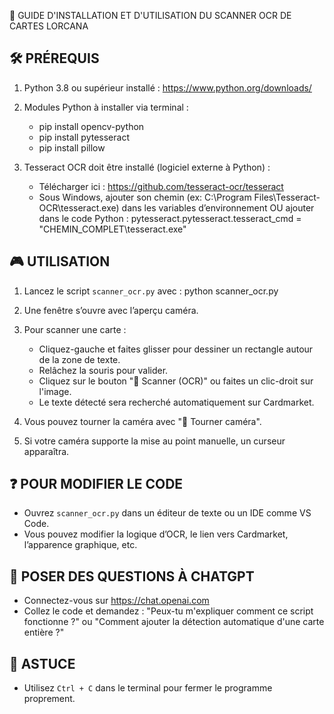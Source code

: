 📘 GUIDE D'INSTALLATION ET D'UTILISATION DU SCANNER OCR DE CARTES LORCANA

🛠️ PRÉREQUIS
---------------------
1. Python 3.8 ou supérieur installé : https://www.python.org/downloads/
2. Modules Python à installer via terminal :
   - pip install opencv-python
   - pip install pytesseract
   - pip install pillow

3. Tesseract OCR doit être installé (logiciel externe à Python) :
   - Télécharger ici : https://github.com/tesseract-ocr/tesseract
   - Sous Windows, ajouter son chemin (ex: C:\Program Files\Tesseract-OCR\tesseract.exe) dans les variables d’environnement OU ajouter dans le code Python :
     pytesseract.pytesseract.tesseract_cmd = "CHEMIN_COMPLET\tesseract.exe"

🎮 UTILISATION
---------------------
1. Lancez le script `scanner_ocr.py` avec :
   python scanner_ocr.py

2. Une fenêtre s’ouvre avec l’aperçu caméra.

3. Pour scanner une carte :
   - Cliquez-gauche et faites glisser pour dessiner un rectangle autour de la zone de texte.
   - Relâchez la souris pour valider.
   - Cliquez sur le bouton "📸 Scanner (OCR)" ou faites un clic-droit sur l'image.
   - Le texte détecté sera recherché automatiquement sur Cardmarket.

4. Vous pouvez tourner la caméra avec "🔁 Tourner caméra".
5. Si votre caméra supporte la mise au point manuelle, un curseur apparaîtra.

❓ POUR MODIFIER LE CODE
---------------------
- Ouvrez `scanner_ocr.py` dans un éditeur de texte ou un IDE comme VS Code.
- Vous pouvez modifier la logique d’OCR, le lien vers Cardmarket, l’apparence graphique, etc.

💬 POSER DES QUESTIONS À CHATGPT
---------------------
- Connectez-vous sur https://chat.openai.com
- Collez le code et demandez :
  "Peux-tu m'expliquer comment ce script fonctionne ?"
  ou
  "Comment ajouter la détection automatique d'une carte entière ?"

📩 ASTUCE
---------------------
- Utilisez `Ctrl + C` dans le terminal pour fermer le programme proprement.
